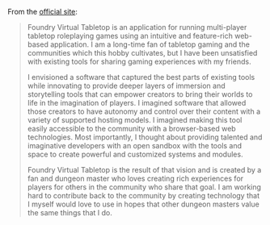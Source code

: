 From the [official site](http://foundryvtt.com/#about-foundry-virtual-tabletop):  
>Foundry Virtual Tabletop is an application for running multi-player tabletop roleplaying games using an intuitive and feature-rich web-based application. I am a long-time fan of tabletop gaming and the communities which this hobby cultivates, but I have been unsatisfied with existing tools for sharing gaming experiences with my friends.
>
>I envisioned a software that captured the best parts of existing tools while innovating to provide deeper layers of immersion and storytelling tools that can empower creators to bring their worlds to life in the imagination of players. I imagined software that allowed those creators to have autonomy and control over their content with a variety of supported hosting models. I imagined making this tool easily accessible to the community with a browser-based web technologies. Most importantly, I thought about providing talented and imaginative developers with an open sandbox with the tools and space to create powerful and customized systems and modules.
>
>Foundry Virtual Tabletop is the result of that vision and is created by a fan and dungeon master who loves creating rich experiences for players for others in the community who share that goal. I am working hard to contribute back to the community by creating technology that I myself would love to use in hopes that other dungeon masters value the same things that I do.